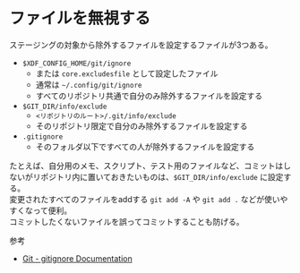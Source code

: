 # ファイルを無視する

ステージングの対象から除外するファイルを設定するファイルが3つある。

- `$XDF_CONFIG_HOME/git/ignore`
    - または `core.excludesfile` として設定したファイル
    - 通常は `~/.config/git/ignore`
    - すべてのリポジトリ共通で自分のみ除外するファイルを設定する
- `$GIT_DIR/info/exclude`
    - `<リポジトリのルート>/.git/info/exclude`
    - そのリポジトリ限定で自分のみ除外するファイルを設定する
- `.gitignore`
    - そのフォルダ以下ですべての人が除外するファイルを設定する

たとえば、自分用のメモ、スクリプト、テスト用のファイルなど、コミットはしないがリポジトリ内に置いておきたいものは、`$GIT_DIR/info/exclude` に設定する。  
変更されたすべてのファイルをaddする `git add -A` や `git add .` などが使いやすくなって便利。  
コミットしたくないファイルを誤ってコミットすることも防げる。

参考

- [Git - gitignore Documentation](https://git-scm.com/docs/gitignore)
